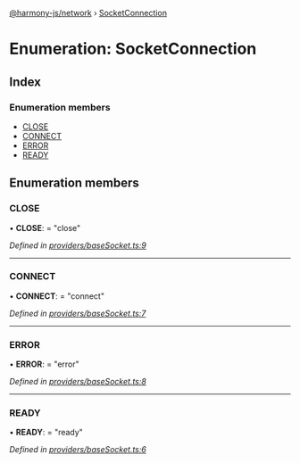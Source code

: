 [@harmony-js/network](../globals.md) › [SocketConnection](socketconnection.md)

# Enumeration: SocketConnection

## Index

### Enumeration members

* [CLOSE](socketconnection.md#close)
* [CONNECT](socketconnection.md#connect)
* [ERROR](socketconnection.md#error)
* [READY](socketconnection.md#ready)

## Enumeration members

###  CLOSE

• **CLOSE**: = "close"

*Defined in [providers/baseSocket.ts:9](https://github.com/FireStack-Lab/Harmony-sdk-core/blob/bb13a3b/packages/harmony-network/src/providers/baseSocket.ts#L9)*

___

###  CONNECT

• **CONNECT**: = "connect"

*Defined in [providers/baseSocket.ts:7](https://github.com/FireStack-Lab/Harmony-sdk-core/blob/bb13a3b/packages/harmony-network/src/providers/baseSocket.ts#L7)*

___

###  ERROR

• **ERROR**: = "error"

*Defined in [providers/baseSocket.ts:8](https://github.com/FireStack-Lab/Harmony-sdk-core/blob/bb13a3b/packages/harmony-network/src/providers/baseSocket.ts#L8)*

___

###  READY

• **READY**: = "ready"

*Defined in [providers/baseSocket.ts:6](https://github.com/FireStack-Lab/Harmony-sdk-core/blob/bb13a3b/packages/harmony-network/src/providers/baseSocket.ts#L6)*
